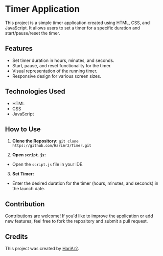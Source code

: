 # Timer Application

This project is a simple timer application created using HTML, CSS, and JavaScript. It allows users to set a timer for a specific duration and start/pause/reset the timer. 

## Features
 
- Set timer duration in hours, minutes, and seconds.  
- Start, pause, and reset functionality for the timer.
- Visual representation of the running timer.
- Responsive design for various screen sizes.

## Technologies Used

- HTML
- CSS
- JavaScript

## How to Use

1. **Clone the Repository:**
   `git clone https://github.com/HariAr2/Timer.git`

2. **Open `script.js`:**
- Open the `script.js` file in your IDE.

3. **Set Timer:**
- Enter the desired duration for the timer (hours, minutes, and seconds) in the   launch date.


## Contribution

Contributions are welcome! If you'd like to improve the application or add new features, feel free to fork the repository and submit a pull request.

## Credits

This project was created by [HariAr2](https://github.com/HariAr2).


